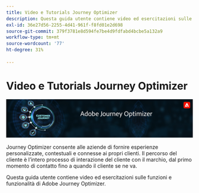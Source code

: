 ```yaml
---
title: Video e Tutorials Journey Optimizer
description: Questa guida utente contiene video ed esercitazioni sulle funzioni e funzionalità di Adobe Journey Optimizer.
exl-id: 36e27d56-2255-4d41-961f-f8fd01e2d698
source-git-commit: 379f3781e8d594fe7be4d9fdfabd4bcbe5a132a9
workflow-type: tm+mt
source-wordcount: '77'
ht-degree: 31%

---
```



# Video e Tutorials Journey Optimizer

![](./assets/ajo-banner.png)

Journey Optimizer consente alle aziende di fornire esperienze personalizzate, contestuali e connesse ai propri clienti. Il percorso del cliente è l’intero processo di interazione del cliente con il marchio, dal primo momento di contatto fino a quando il cliente se ne va.

Questa guida utente contiene video ed esercitazioni sulle funzioni e funzionalità di Adobe Journey Optimizer.
